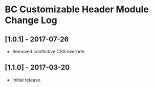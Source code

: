 
# BC Customizable Header Module Change Log

## [1.0.1] - 2017-07-26

- Removed conflictive CSS override.

## [1.1.0] - 2017-03-20

- Initial release.
